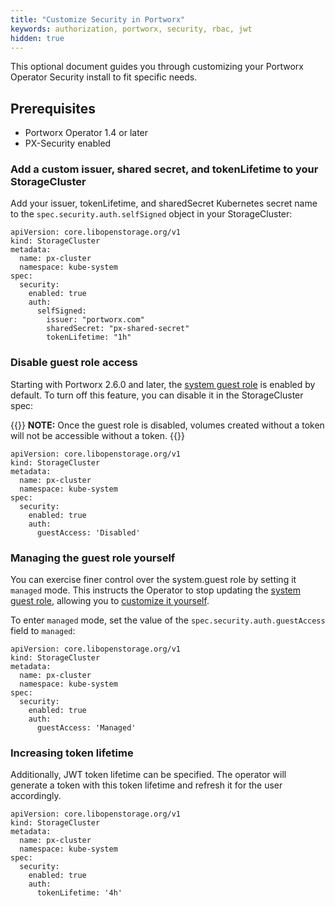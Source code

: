 ```yaml
---
title: "Customize Security in Portworx"
keywords: authorization, portworx, security, rbac, jwt
hidden: true
---
```


This optional document guides you through customizing your Portworx Operator Security install to fit specific needs.

## Prerequisites

* Portworx Operator 1.4 or later
* PX-Security enabled

### Add a custom issuer, shared secret, and tokenLifetime to your StorageCluster

Add your issuer, tokenLifetime, and sharedSecret Kubernetes secret name to the `spec.security.auth.selfSigned` object in your StorageCluster:

```text
apiVersion: core.libopenstorage.org/v1
kind: StorageCluster
metadata:
  name: px-cluster
  namespace: kube-system
spec:
  security:
    enabled: true
    auth:
      selfSigned:
        issuer: "portworx.com"
        sharedSecret: "px-shared-secret"
        tokenLifetime: "1h"
```

### Disable guest role access

Starting with Portworx 2.6.0 and later, the [system guest role](/concepts/authorization/overview#guest-access) is enabled by default. To turn off this feature, you can disable it in the StorageCluster spec:

{{<info>}}
**NOTE:** Once the guest role is disabled, volumes created without a token will not be accessible without a token.
{{</info>}}

```text
apiVersion: core.libopenstorage.org/v1
kind: StorageCluster
metadata:
  name: px-cluster
  namespace: kube-system
spec:
  security:
    enabled: true
    auth:
      guestAccess: 'Disabled'
```



### Managing the guest role yourself
You can exercise finer control over the system.guest role by setting it `managed` mode. This instructs the Operator to stop updating the [system guest role](/concepts/authorization/overview#guest-access), allowing you to [customize it yourself](/reference/cli/role/#re-enabling-the-system-guest-role).

To enter `managed` mode, set the value of the `spec.security.auth.guestAccess` field to `managed`:

```text
apiVersion: core.libopenstorage.org/v1
kind: StorageCluster
metadata:
  name: px-cluster
  namespace: kube-system
spec:
  security:
    enabled: true
    auth:
      guestAccess: 'Managed'
```

### Increasing token lifetime

Additionally, JWT token lifetime can be specified. The operator will generate a token with this token lifetime and refresh it for the user accordingly. 

```text
apiVersion: core.libopenstorage.org/v1
kind: StorageCluster
metadata:
  name: px-cluster
  namespace: kube-system
spec:
  security:
    enabled: true
    auth:
      tokenLifetime: '4h'
```

